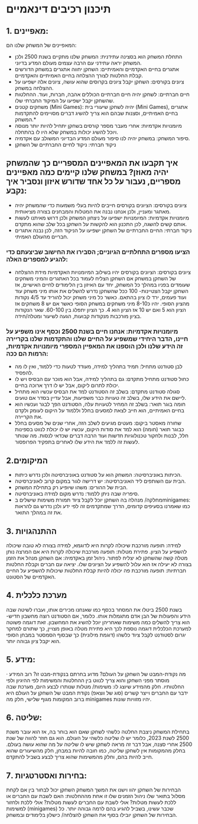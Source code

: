 # תיכנון רכיבים דינאמיים
## 1.      מאפיינים: 
המאפיינים של המשחק שלנו הם:
* התחלת המשחק הוא בסצינה עתידנית: המשחק שלנו מתקיים בשנת 2500 ולכן המשחק יראה עתידני עם הרבה עצמים מעולם המדע בדיוני.
* אתגרים בחיים האקדמיים והאמיתיים: השחקן יחווה אתגרים במשחק הדורשים קבלת החלטות לצורך ההצלחה בחיים האמיתיים והאקדמיים.
* ציונים בקורסים: השחקן יקבל ציונים בקרוסים שהוא עושה, ציונים אלה ישפיעו על ההצלחה במשחק.
* חיים חברתיים: לשחקן יהיה חיים חברתיים הכוללים אהבה, חברות, ועוד. ההחלטות שהשחקן יקבל ישפיעו על המיקוד החברתי שלו.
* משחקים קטנים (Mini Games): יהיה לשחקן שיעורי בית (Mini Games), אתגרים בחיים האמיתיים, וסצנות שבהם הוא צריך להשיג דברים מסויימים להתקדמות המשחק.* 
* מיומנויות אקדמיות: אחרי מעבר מספר קורסים בשחקן יתחיל להיות יותר מנוסה ויוכל להשיג יכולות במשחק שלא היו לו בהתחלה.
* סיפור המשחק: במשחק יהיה לנו סיפור מעולם המדע הבדיוני המשולב עם אקדמיה.
* ניקוד חברתי: ניקוד לחיים החברתיים של השחקן 
## איך תקבעו את המאפיינים המספריים כך שהמשחק יהיה מאוזן? במשחק שלנו קיימים כמה מאפיינים מספריים, נעבור על כל אחד שדורש איזון ונסביר איך נקבע:
* ציונים בקורסים: הציונים בקורסים חייבים להיות בעלי משמעות כדי שהמשחק יהיה מאתגר ומעניין, ולכן אנחנו נבנה את המטלות והמבחנים בצורה מציאותית.
* מיומנויות אקדמיות: המיומנויות ישפיעו על ניצחון המשחק ולכן דרוש מאיתנו לעשות אותם קשים להשגה, לכן התכנון הוא להקשות על השחקן בכל שלב שהוא מתקדם.
* ניקוד חברתי: החיים החברתיים של השחקן ישפיעו על הניקוד הזה, לכן נבנה אתגרים חבריים מהעולם האמיתי.

### הציעו מספרים התחלתיים הגיוניים; הסבירו את החישוב שביצעתם כדי להגיע למספרים האלה:
* ציונים בקורסים: הציונים בקורסים יהיו בשילוב המיומנויות האקדמיות מידת ההצלחה של השחקן במשחק
אם השחקן הצליח לעמוד בכל האתגרים והמיני משחקים שעומדים בפניו במהלך כל המשחק, יחד עם האיזון בין הלימודים לחיים האישיים, אז השחקן יקבל הצטיינות- 100
ככל שהשחקן נדרש להשלים את אותו מיני משחק עוד ועוד פעמים, ירד לו ציון בהתאם. כאשר כל מיני משחק יכול להוריד עד 4/5 נקודות מהציון הסופי.
יהיו כ8-10 מיני משחקים במשחק הסופי כאשר אם יש 8 משחקים אז הציון הוא 5 ואם יש 10 אז הציון הוא 4. כך הציון יתפלג בין 60-100. שאר הנקודות בציון מורכבות מנקודות קבועות, הגעה לשיעור ומטלה/חידה.
### מיומנויות אקדמיות: אנחנו חיים בשנת 2500 וכסף אינו משפיע על חיינו, הדבר היחידי שמשפיע על החיים שלנו והתקדמות שלנו בקריירה זה הידע שלנו ולכן הוספנו את המאפיין המספרי מיומנויות אקדמיות, הרמות הם ככה:
* לבן סטודנט מתחיל: תמיד בתהליך למידה, מעודד לטעות כדי ללמוד, ואין לו מה להפסיד.
* כחול סטודנט מתחיל מתקדם: גם בתהליך למידה, אבל הוא מוכר עם הבסיס ויש לו יכולת לתרום ליקום, אבל יש לו דרך ארוכה בחיים.
* סגולה סטודנט מתקדם: בשלב זה הסטודנט למד את הבסיס עכשיו הוא מתחיל ליישם את הידע שלו, בשלב זה טעויות כבר משפיעות, אבל עדיין בסדר אם טועים.
* חומה בוגר תואר: בשלב זה המחיר לטעויות עלה, הסטודנט הפך לבגר ועכשיו הוא בחיים האמיתיים, הוא חייב לצאת למסעים בחלל וללמוד על היקום לעומק ולקדם את הקריירה.
* שחורה מאסטר ביקום: מעטים מגיעים לשלב הזה, אחרי שנים של מסעים בחלל כבוגר תואר (חומה) הוא למד את סודות היקום, עכשיו יש לו יכולת לנווט בספינות חלל, לבנות ולחקור טכנולוגיות חדשות ועוד הרבה דברים שכדאי לנסות. מה שנותר לעשות זה ללמד את הידע שלו לאחרים בתפקיד הפרופסור. 
## 2.המיקומים
* הכיתות באוניברסיטה: המשחק הוא על סטודנט באוניברסיטה ולכן נדרש כיתות.
* הבית עם השותפים ליד האוניברסיטה: יש דרישה לגור במקום קרוב לאוניברסיטה.
* הבית של ההורים: משהו שיופיע רק בתחילת המשחק.
* סיפריה שבה ניתן ללמוד: נדרש מקום למידה באוניברסיטה.
* מחלקה/ מנהלה בה השחקן יוכל לקבל ציוד תמורת משימות שישלים בminigames: כמו שאמרנו בסעיפים קדומים, הדרך שמתקדמים זה לפי ידע ולכן נדרש גם להראות את זה במהלך התואר.

## 3. ההתנהגויות
למידה: תופעה מורכבת שיכולה לקרות היא לדוגמא, למידה בצורה לא טובה שיכולה להשפיע על הציון.
פתירת מטלות: תופעה מורכבת שיכולה לקרות היא אם המרצה נותן מטלה קשה שהשחקן לא יצליח לפתור.
ניהול זמן באקדמיה: אם השחקן מנהל את הזמן בצורה לא יעילה אז הוא עלול להשפיע על הציונים שלו.
יציאה עם חברים וקבלת החלטות חברתיות: תופעה מורכבת פה יכולה להיות קבלת החלטות שיכולות להשפיע על החיים האקדמיים של הסטונט.


## 4.     מערכת כלכלית
בשנת 2500 ביטלו את המסחר בכסף כמו שאנחנו מכירים אותו, ועברו לשיטה שבה הידע והפעולות של הבן אדם מתגמלות אותו.
כלומר, אם הסטודנט רוצה מחשבון חדיש- הוא צריך להשלים כמה משימות שאחריהן יוכל להשיג את המחשבון. זאת דוגמה פשוטה למערכת הכלכלית
דוגמה נוספת לכך היא פתירת מטלה באופן מצויין, כך שתורם למחקר יגרום לסטודנט לקבל ציוד כלשהו (דוגמת מילונית) כך שבסוף הסמסטר במבחן הסופי הוא יקבל ציון גבוהה יותר.


## 5.      מידע:
·       מה נקודת-המבט של השחקן על העולם? מדוע בחרתם בנקודת-מבט זו?
רוב המידע מוסתר מפני השחקן והוא צריך לנווט בין ההחלטות והמשימות לפי ההיגיון ולפי החלטותיו. 
חלק מהמידע שיוצג לו: משימות/ מטלות שנותרו לבצע היום, מערכת שבה ידבר עם החברים וייצר קשרים (סוג של ווצאפ)
נקודת המבט של השחקן על העולם היא ברוב המקומות מגוף שלישי, חלק מה minigames יהיו מזוויות שונות.


## 6.     שליטה:
בתחילת המשחק ניצבת החלטה כלשהי לשחקן שאם הוא בוחר בה, אז הוא עובר משנת 2500 לשנת 2023, כלומר יש לו שליטה כלשהי על העולם. הוא גם חוזר להווה של שנת 2500 אחרי סצנה, אבל דבר זה מראה לשחקן שיש לו שליטה על מה שהוא עושה בעולם. בחלק מהמקומות אין לשחקן שליטה, כמו חובה להיות במבחן, חלק מהשיעורים שהוא חייב להיות בהם, וחלק מהמשימות שהוא צריך לבצע בשביל להתקדם. 


## 7.      בחירות ואסטרטגיות:
הבחירות של השחקן יהוו וישנו את המשך המשחק
השחקן יכול לבחור בין אם לקחת מסלול בתואר שלו
ניהול הזמנים שלו זו אחת מההחלטות: האם לשבת עם החברים או ללכת לעשות מטלות? אולי לשבת עם החברים לעשות מטלות?
אולי ללכת ולחזור למשימות (minigames) שכבר עשינו, בשביל להגיע בהם לרמה גבוהה יותר. 
כל הבחירות של השחקן יובילו בסוף את השחקן להצלחה/ כישלון בלימודים ובמשחק.
